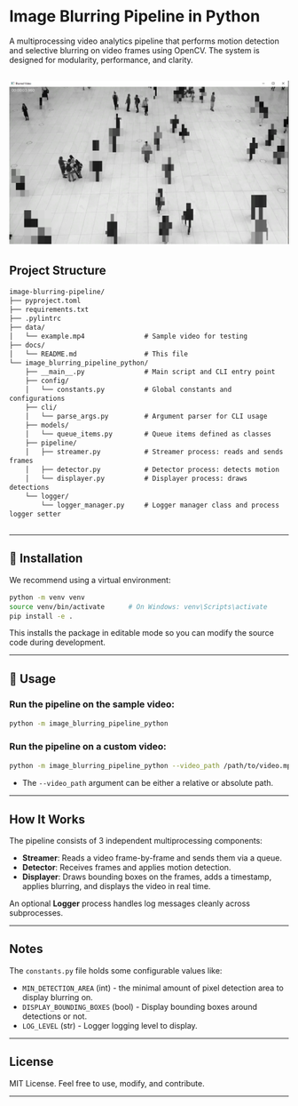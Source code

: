 # Image Blurring Pipeline in Python

A multiprocessing video analytics pipeline that performs motion detection and selective blurring on video frames using OpenCV. The system is designed for modularity, performance, and clarity.

![](preview_image.png)
---
## Project Structure

```
image-blurring-pipeline/
├── pyproject.toml
├── requirements.txt
├── .pylintrc
├── data/
│   └── example.mp4               # Sample video for testing
├── docs/
│   └── README.md                 # This file
└── image_blurring_pipeline_python/
    ├── __main__.py               # Main script and CLI entry point
    ├── config/
    │   └── constants.py          # Global constants and configurations
    ├── cli/
    │   └── parse_args.py         # Argument parser for CLI usage
    ├── models/
    │   └── queue_items.py        # Queue items defined as classes
    ├── pipeline/
    │   ├── streamer.py           # Streamer process: reads and sends frames
    │   ├── detector.py           # Detector process: detects motion
    │   └── displayer.py          # Displayer process: draws detections
    └── logger/
        └── logger_manager.py     # Logger manager class and process logger setter
        

````

---

## 🚀 Installation

We recommend using a virtual environment:

```bash
python -m venv venv
source venv/bin/activate      # On Windows: venv\Scripts\activate
pip install -e .
````

This installs the package in editable mode so you can modify the source code during development.

---

## 🧪 Usage

### Run the pipeline on the sample video:

```bash
python -m image_blurring_pipeline_python
```

### Run the pipeline on a custom video:

```bash
python -m image_blurring_pipeline_python --video_path /path/to/video.mp4
```

* The `--video_path` argument can be either a relative or absolute path.

---

## How It Works

The pipeline consists of 3 independent multiprocessing components:

* **Streamer**: Reads a video frame-by-frame and sends them via a queue.
* **Detector**: Receives frames and applies motion detection.
* **Displayer**: Draws bounding boxes on the frames, adds a timestamp, applies blurring, and displays the video in real time.

An optional **Logger** process handles log messages cleanly across subprocesses.

---

## Notes
The `constants.py` file holds some configurable values like:

* `MIN_DETECTION_AREA` (int) - the minimal amount of pixel detection area to display blurring on.
* `DISPLAY_BOUNDING_BOXES` (bool) - Display bounding boxes around detections or not.
* `LOG_LEVEL` (str) - Logger logging level to display.


---

## License

MIT License. Feel free to use, modify, and contribute.

---
